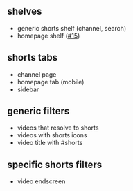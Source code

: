 ## shelves
* generic shorts shelf (channel, search)
* homepage shelf ([#15](https://github.com/mchangrh/yt-neuter/issues/15))
## shorts tabs
* channel page
* homepage tab (mobile)
* sidebar
## generic filters
* videos that resolve to shorts
* videos with shorts icons
* video title with #shorts
## specific shorts filters
* video endscreen